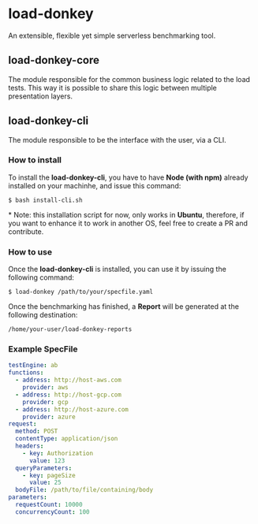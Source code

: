 # load-donkey
An extensible, flexible yet simple serverless benchmarking tool.

## load-donkey-core
The module responsible for the common business logic related to the load tests. This way it is possible to share this logic between multiple presentation layers.

## load-donkey-cli
The module responsible to be the interface with the user, via a CLI.

### How to install
To install the __load-donkey-cli__, you have to have __Node (with npm)__ already installed on your machinhe, and issue this command:

```$ bash install-cli.sh```

\* Note: this installation script for now, only works in __Ubuntu__, therefore, if you want to enhance it to work in another OS, feel free to create a PR and contribute.

### How to use
Once the __load-donkey-cli__ is installed, you can use it by issuing the following command:

```$ load-donkey /path/to/your/specfile.yaml```

Once the benchmarking has finished, a __Report__ will be generated at the following destination:

```/home/your-user/load-donkey-reports ```

### Example SpecFile

```yaml
testEngine: ab
functions:
  - address: http://host-aws.com
    provider: aws
  - address: http://host-gcp.com
    provider: gcp
  - address: http://host-azure.com
    provider: azure
request:
  method: POST
  contentType: application/json
  headers:
    - key: Authorization
      value: 123
  queryParameters:
    - key: pageSize
      value: 25
  bodyFile: /path/to/file/containing/body
parameters:
  requestCount: 10000
  concurrencyCount: 100
```